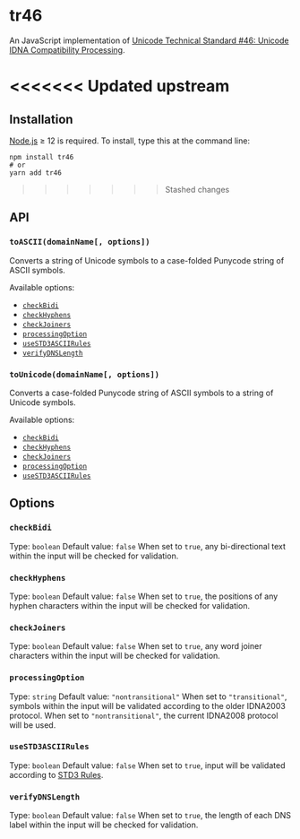 # tr46

An JavaScript implementation of [Unicode Technical Standard #46: Unicode IDNA Compatibility Processing](https://unicode.org/reports/tr46/).

<<<<<<< Updated upstream
=======
## Installation

[Node.js](http://nodejs.org) ≥ 12 is required. To install, type this at the command line:

```shell
npm install tr46
# or
yarn add tr46
```

>>>>>>> Stashed changes
## API

### `toASCII(domainName[, options])`

Converts a string of Unicode symbols to a case-folded Punycode string of ASCII symbols.

Available options:

* [`checkBidi`](#checkBidi)
* [`checkHyphens`](#checkHyphens)
* [`checkJoiners`](#checkJoiners)
* [`processingOption`](#processingOption)
* [`useSTD3ASCIIRules`](#useSTD3ASCIIRules)
* [`verifyDNSLength`](#verifyDNSLength)

### `toUnicode(domainName[, options])`

Converts a case-folded Punycode string of ASCII symbols to a string of Unicode symbols.

Available options:

* [`checkBidi`](#checkBidi)
* [`checkHyphens`](#checkHyphens)
* [`checkJoiners`](#checkJoiners)
* [`processingOption`](#processingOption)
* [`useSTD3ASCIIRules`](#useSTD3ASCIIRules)

## Options

### `checkBidi`

Type: `boolean`
Default value: `false`
When set to `true`, any bi-directional text within the input will be checked for validation.

### `checkHyphens`

Type: `boolean`
Default value: `false`
When set to `true`, the positions of any hyphen characters within the input will be checked for validation.

### `checkJoiners`

Type: `boolean`
Default value: `false`
When set to `true`, any word joiner characters within the input will be checked for validation.

### `processingOption`

Type: `string`
Default value: `"nontransitional"`
When set to `"transitional"`, symbols within the input will be validated according to the older IDNA2003 protocol. When set to `"nontransitional"`, the current IDNA2008 protocol will be used.

### `useSTD3ASCIIRules`

Type: `boolean`
Default value: `false`
When set to `true`, input will be validated according to [STD3 Rules](http://unicode.org/reports/tr46/#STD3_Rules).

### `verifyDNSLength`

Type: `boolean`
Default value: `false`
When set to `true`, the length of each DNS label within the input will be checked for validation.
